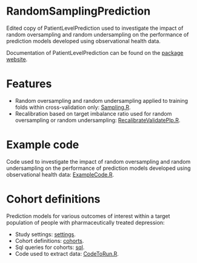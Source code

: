 RandomSamplingPrediction
========================

Edited copy of PatientLevelPrediction used to investigate the impact of random oversampling and random undersampling on the performance of prediction models developed using observational health data.

Documentation of PatientLevelPrediction can be found on the [package website](https://ohdsi.github.io/PatientLevelPrediction).


Features
========

- Random oversampling and random undersampling applied to training folds within cross-validation only: [Sampling.R](https://github.com/mi-erasmusmc/RandomSamplingPrediction/blob/master/R/Sampling.R).
- Recalibration based on target imbalance ratio used for random oversampling or random undersampling: [RecalibrateValidatePlp.R](https://github.com/mi-erasmusmc/RandomSamplingPrediction/blob/master/R/RecalibrateValidatePlp.R).


Example code
============

Code used to investigate the impact of random oversampling and random undersampling on the performance of prediction models developed using observational health data: [ExampleCode.R](https://github.com/mi-erasmusmc/RandomSamplingPrediction/blob/master/docs/DepressionOutcomesPrediction/ExampleCode.R).

Cohort definitions
==================

Prediction models for various outcomes of interest within a target population of people with pharmaceutically treated depression:
- Study settings: [settings](https://github.com/mi-erasmusmc/RandomSamplingPrediction/tree/master/docs/DepressionOutcomesPrediction/settings).
- Cohort definitions: [cohorts](https://github.com/mi-erasmusmc/RandomSamplingPrediction/tree/master/docs/DepressionOutcomesPrediction/cohorts).
- Sql queries for cohorts: [sql](https://github.com/mi-erasmusmc/RandomSamplingPrediction/tree/master/docs/DepressionOutcomesPrediction/sql).
- Code used to extract data: [CodeToRun.R](https://github.com/mi-erasmusmc/RandomSamplingPrediction/blob/master/docs/DepressionOutcomesPrediction/CodeToRun.R).
